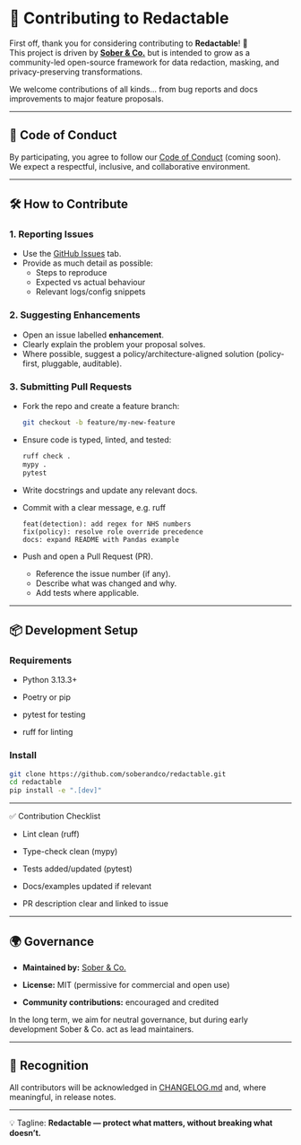 # 🤝 Contributing to Redactable

First off, thank you for considering contributing to **Redactable**! 🎉  
This project is driven by **[Sober & Co.](https://soberand.co)** but is intended to grow as a community-led open-source framework for data redaction, masking, and privacy-preserving transformations.  

We welcome contributions of all kinds... from bug reports and docs improvements to major feature proposals.  

---

## 📐 Code of Conduct

By participating, you agree to follow our [Code of Conduct](CODE_OF_CONDUCT.md) (coming soon).  
We expect a respectful, inclusive, and collaborative environment.

---

## 🛠️ How to Contribute

### 1. Reporting Issues
- Use the [GitHub Issues](https://github.com/soberandco/redactable/issues) tab.  
- Provide as much detail as possible:
  - Steps to reproduce  
  - Expected vs actual behaviour  
  - Relevant logs/config snippets  

### 2. Suggesting Enhancements
- Open an issue labelled **enhancement**.  
- Clearly explain the problem your proposal solves.  
- Where possible, suggest a policy/architecture-aligned solution (policy-first, pluggable, auditable).  

### 3. Submitting Pull Requests
- Fork the repo and create a feature branch:  
  ```bash
  git checkout -b feature/my-new-feature
- Ensure code is typed, linted, and tested:
  ```bash
  ruff check .
  mypy .
  pytest
- Write docstrings and update any relevant docs. 
- Commit with a clear message, e.g. ruff
  ```pgsql
  feat(detection): add regex for NHS numbers
  fix(policy): resolve role override precedence
  docs: expand README with Pandas example
- Push and open a Pull Request (PR).

    - Reference the issue number (if any). 
    - Describe what was changed and why.
    - Add tests where applicable.

---

## 📦 Development Setup

### Requirements

- Python 3.13.3+

- Poetry or pip

- pytest for testing
- ruff for linting

### Install

```bash
git clone https://github.com/soberandco/redactable.git
cd redactable
pip install -e ".[dev]"
```


---
✅ Contribution Checklist

- Lint clean (ruff)

- Type-check clean (mypy)

- Tests added/updated (pytest)

- Docs/examples updated if relevant

- PR description clear and linked to issue

---
## 🌍 Governance

- **Maintained by:** [Sober & Co.](https://soberand.co)

- **License:** MIT (permissive for commercial and open use)

- **Community contributions:** encouraged and credited

In the long term, we aim for neutral governance, but during early development Sober & Co. act as lead maintainers.

---
## 🙌 Recognition

All contributors will be acknowledged in [CHANGELOG.md](CHANGELOG.md)
 and, where meaningful, in release notes.

---
💡 Tagline:
**Redactable — protect what matters, without breaking what doesn’t.**